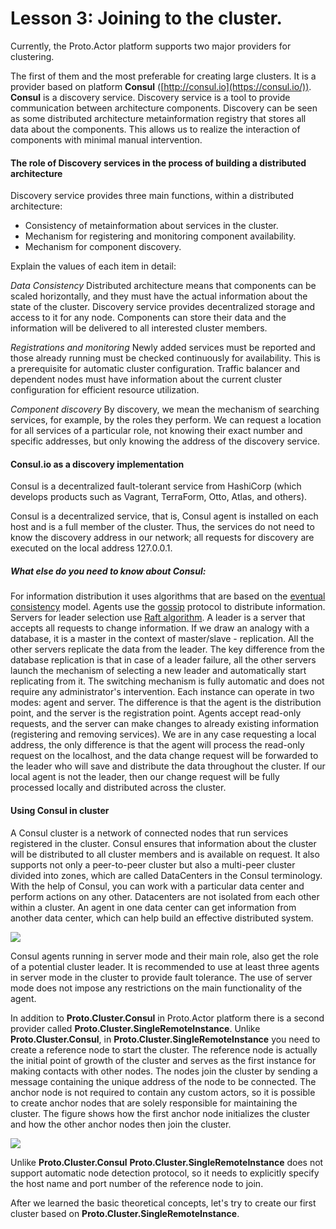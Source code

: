 # Lesson 3:  Joining to the cluster.

Currently, the Proto.Actor platform supports two major providers for clustering. 

The first of them and the most preferable for creating large clusters. It is a provider based on platform **Consul** ([http://consul.io](https://consul.io/)). **Consul** is a discovery service. Discovery service is a tool to provide communication between architecture components. Discovery can be seen as some distributed architecture metainformation registry that stores all data about the components. This allows us to realize the interaction of components with minimal manual intervention.

#### The role of Discovery services in the process of building a distributed architecture

Discovery service provides three main functions, within a distributed architecture:

- Consistency of metainformation about services in the cluster.
- Mechanism for registering and monitoring component availability.
- Mechanism for component discovery.

Explain the values of each item in detail:

*Data Consistency*
Distributed architecture means that components can be scaled horizontally, and they must have the actual information about the state of the cluster. Discovery service provides decentralized storage and access to it for any node. Components can store their data and the information will be delivered to all interested cluster members.

*Registrations and monitoring*
Newly added services must be reported and those already running must be checked continuously for availability. This is a prerequisite for automatic cluster configuration.  Traffic balancer and dependent nodes must have information about the current cluster configuration for efficient resource utilization.

*Сomponent discovery*
By discovery, we mean the mechanism of searching services, for example, by the roles they perform. We can request a location for all services of a particular role, not knowing their exact number and specific addresses, but only knowing the address of the discovery service.

#### Consul.io as a discovery implementation

Consul is a decentralized fault-tolerant service from HashiCorp (which develops products such as Vagrant, TerraForm, Otto, Atlas, and others).

Consul is a decentralized service, that is, Consul agent is installed on each host and is a full member of the cluster. Thus, the services do not need to know the discovery address in our network; all requests for discovery are executed on the local address 127.0.0.1.

##### What else do you need to know about Consul:

For information distribution it uses algorithms that are based on the [eventual consistency](https://en.wikipedia.org/wiki/Eventual_consistency) model. Agents use the [gossip](https://en.wikipedia.org/wiki/Gossip_protocol) protocol to distribute information.
Servers for leader selection use [Raft algorithm](https://raft.github.io/). A leader is a server that accepts all requests to change information. If we draw an analogy with a database, it is a master in the context of master/slave - replication. All the other servers replicate the data from the leader. The key difference from the database replication is that in case of a leader failure, all the other servers launch the mechanism of selecting a new leader and automatically start replicating from it. The switching mechanism is fully automatic and does not require any administrator's intervention. Each instance can operate in two modes: agent and server. The difference is that the agent is the distribution point, and the server is the registration point. Agents accept read-only requests, and the server can make changes to already existing information (registering and removing services). We are in any case requesting a local address, the only difference is that the agent will process the read-only request on the localhost, and the data change request will be forwarded to the leader who will save and distribute the data throughout the cluster. If our local agent is not the leader, then our change request will be fully processed locally and distributed across the cluster.

#### Using Consul in cluster

A Consul cluster is a network of connected nodes that run services registered in the cluster. Consul ensures that information about the cluster will be distributed to all cluster members and is available on request. It also supports not only a peer-to-peer cluster but also a multi-peer cluster divided into zones, which are called DataCenters in the Consul terminology. With the help of Consul, you can work with a particular data center and perform actions on any other. Datacenters are not isolated from each other within a cluster. An agent in one data center can get information from another data center, which can help build an effective distributed system.

![](../../images/8_3_1.png)

Consul agents running in server mode and their main role, also get the role of a potential cluster leader. It is recommended to use at least three agents in server mode in the cluster to provide fault tolerance. The use of server mode does not impose any restrictions on the main functionality of the agent.

In addition to **Proto.Cluster.Consul** in Proto.Actor platform there is a second provider called **Proto.Cluster.SingleRemoteInstance**.  Unlike **Proto.Cluster.Consul**, in **Proto.Cluster.SingleRemoteInstance** you need to create a reference node to start the cluster. The reference node is actually the initial point of growth of the cluster and serves as the first instance for making contacts with other nodes. The nodes join the cluster by sending a message containing the unique address of the node to be connected. The anchor node is not required to contain any custom actors, so it is possible to create anchor nodes that are solely responsible for maintaining the cluster. The figure shows how the first anchor node initializes the cluster and how the other anchor nodes then join the cluster.

![](../../images/8_3_2.png)

Unlike **Proto.Cluster.Consul** **Proto.Cluster.SingleRemoteInstance** does not support automatic node detection protocol, so it needs to explicitly specify the host name and port number of the reference node to join. 

After we learned the basic theoretical concepts, let's try to create our first cluster based on **Proto.Cluster.SingleRemoteInstance**.





